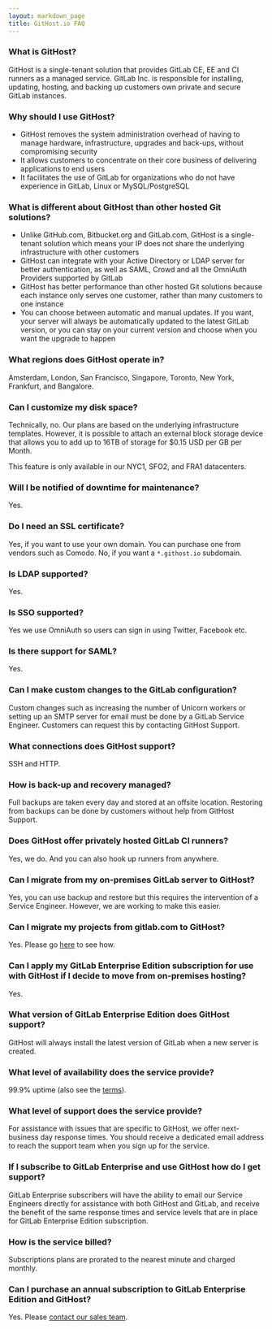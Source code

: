 ```yaml
---
layout: markdown_page
title: GitHost.io FAQ
---
```


### What is GitHost?

GitHost is a single-tenant solution that provides GitLab CE, EE and CI runners as
a managed service. GitLab Inc. is responsible for installing, updating, hosting, and
backing up customers own private and secure GitLab instances.

### Why should I use GitHost?

* GitHost removes the system administration overhead of having to manage
  hardware, infrastructure, upgrades and back-ups, without compromising security
* It allows customers to concentrate on their core business of delivering
  applications to end users
* It facilitates the use of GitLab for organizations who do not have experience in
  GitLab, Linux or MySQL/PostgreSQL

### What is different about GitHost than other hosted Git solutions?

* Unlike GitHub.com, Bitbucket.org and GitLab.com, GitHost is a single-tenant
  solution which means your IP does not share the underlying infrastructure with
  other customers
* GitHost can integrate with your Active Directory or LDAP server for better
  authentication, as well as SAML, Crowd and all the OmniAuth Providers
  supported by GitLab
* GitHost has better performance than other hosted Git solutions because each
  instance only serves one customer, rather than many customers to one
  instance
* You can choose between automatic and manual updates. If you want, your server
  will always be automatically updated to the latest GitLab version, or you can
  stay on your current version and choose when you want the upgrade to happen

### What regions does GitHost operate in?

Amsterdam, London, San Francisco, Singapore, Toronto, New York, Frankfurt, and Bangalore.

### Can I customize my disk space?

Technically, no. Our plans are based on the underlying infrastructure templates.
However, it is possible to attach an external block storage device that allows
you to add up to 16TB of storage for $0.15 USD per GB per Month.

This feature is only available in our NYC1, SFO2, and FRA1 datacenters.

### Will I be notified of downtime for maintenance?

Yes.

### Do I need an SSL certificate?

Yes, if you want to use your own domain. You can purchase one from vendors such
as Comodo. No, if you want a `*.githost.io` subdomain.

### Is LDAP supported?

Yes.

### Is SSO supported?

Yes we use OmniAuth so users can sign in using Twitter, Facebook etc.

### Is there support for SAML?

Yes.

### Can I make custom changes to the GitLab configuration?

Custom changes such as increasing the number of Unicorn workers or setting up an
SMTP server for email must be done by a GitLab Service Engineer. Customers can
request this by contacting GitHost Support. 

### What connections does GitHost support?

SSH and HTTP.

### How is back-up and recovery managed?

Full backups are taken every day and stored at an offsite location. Restoring
from backups can be done by customers without help from GitHost Support.

### Does GitHost offer privately hosted GitLab CI runners?

Yes, we do. And you can also hook up runners from anywhere. 

### Can I migrate from my on-premises GitLab server to GitHost?

Yes, you can use backup and restore but this requires the intervention of a
Service Engineer. However, we are working to make this easier.

### Can I migrate my projects from gitlab.com to GitHost?

Yes.  Please go [here](https://about.gitlab.com/githost-faq/migrate_from_gitlab_com.html) to see how.

### Can I apply my GitLab Enterprise Edition subscription for use with GitHost if I decide to move from on-premises hosting?

Yes.

### What version of GitLab Enterprise Edition does GitHost support?

GitHost will always install the latest version of GitLab when a new server is
created.

### What level of availability does the service provide?

99.9% uptime (also see the [terms](https://about.gitlab.com/terms/#githost)).

### What level of support does the service provide?

For assistance with issues that are specific to GitHost, we offer next-business day response times. You should receive a dedicated email address to reach the support team when you sign up for the service.

### If I subscribe to GitLab Enterprise and use GitHost how do I get support?

GitLab Enterprise subscribers will have the ability to email our Service
Engineers directly for assistance with both GitHost and GitLab, and receive the 
benefit of the same response times and service levels that are in place for 
GitLab Enterprise Edition subscription.

### How is the service billed?

Subscriptions plans are prorated to the nearest minute and charged monthly.

### Can I purchase an annual subscription to GitLab Enterprise Edition and GitHost?

Yes. Please [contact our sales team](/sales).
